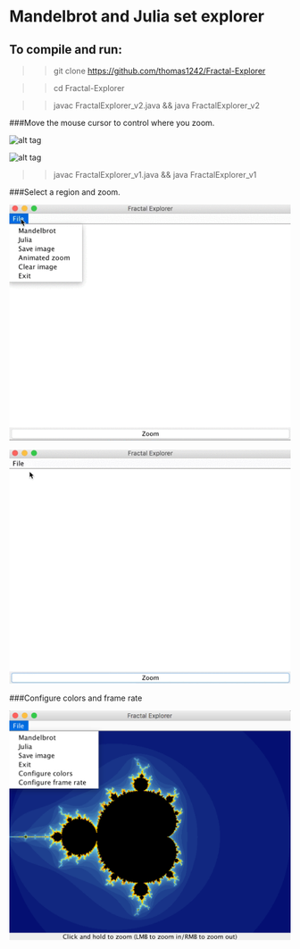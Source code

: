 # Mandelbrot and Julia set explorer 
<!-- ## Coursework from Dave Small's Intro to Digital Arts & Sciences. -->

## To compile and run:

>> git clone https://github.com/thomas1242/Fractal-Explorer

>> cd Fractal-Explorer

>> javac FractalExplorer_v2.java && java FractalExplorer_v2


###Move the mouse cursor to control where you zoom.


 ![alt tag](images/demo_10.gif)
 
 
 ![alt tag](images/zoomoutjulia.gif)


>> javac FractalExplorer_v1.java && java FractalExplorer_v1

###Select a region and zoom.

 ![alt tag](images/mandelbrot.gif)
 
 ![alt tag](images/julia.gif)
 
###Configure colors and frame rate

 ![alt tage](images/menu.png)
